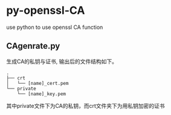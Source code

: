 # py-openssl-CA
use python to use openssl CA function


## CAgenrate.py
生成CA的私钥与证书, 输出后的文件结构如下。
``` shell
.
├── crt
│   └── [name]_cert.pem
└── private
    └── [name]_key.pem
```
其中private文件下为CA的私钥，而crt文件夹下为用私钥加密的证书
